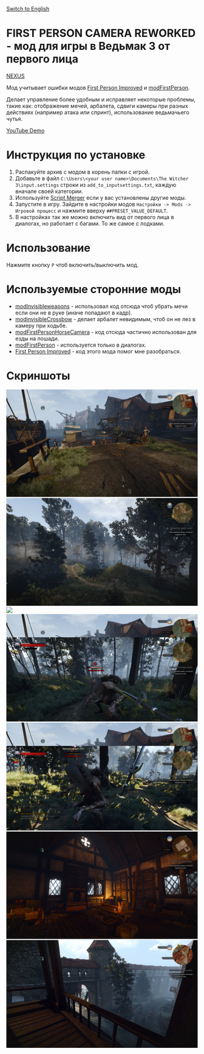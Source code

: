 [Switch to English](README.md)

# FIRST PERSON CAMERA REWORKED - мод для игры в Ведьмак 3 от первого лица

[NEXUS](https://www.nexusmods.com/witcher3/mods/6025)

Мод учитывает ошибки модов [First Person Improved](https://www.nexusmods.com/witcher3/mods/4889/) и [modFirstPerson](https://www.nexusmods.com/witcher3/mods/1862). 

Делает управление более удобным и исправляет некоторые проблемы, такие как: отображение мечей, арбалета, сдвиги камеры при разных действиях (например атака или спринт), использование ведьмачьего чутья.

[YouTube Demo](https://www.youtube.com/watch?v=YuHIzRj-BTU)

# Инструкция по установке
1. Распакуйте архив с модом в корень папки с игрой.
2. Добавьте в файл `C:\Users\<your user name>\Documents\The Witcher 3\input.settings` строки из `add_to_inputsettings.txt`, каждую вначале своей категории.
3. Используйте [Script Merger](https://www.nexusmods.com/witcher3/mods/484) если у вас установлены другие моды.
4. Запустите в игру. Зайдите в настройки модов `Настройки -> Mods -> Игровой процесс` и нажмите вверху `##PRESET_VALUE_DEFAULT`.
5. В настройках так же можно включить вид от первого лица в диалогах, но работает с багами. То же самое с лодками.

# Использование

Нажмите кнопку `P` чтоб включить/выключить мод.

# Используемые сторонние моды
- [modInvisibleweapons](https://www.nexusmods.com/witcher3/mods/3685) - использовал код отсюда чтоб убрать мечи если они не в руке (иначе попадают в кадр).
- [modinvisibleCrossbow](https://www.nexusmods.com/witcher3/mods/735) - делает арбалет невидимым, чтоб он не лез в камеру при ходьбе.
- [modFirstPersonHorseCamera](https://www.nexusmods.com/witcher3/mods/436/) - код отсюда частично использован для езды на лошади.
- [modFirstPerson](https://www.nexusmods.com/witcher3/mods/1862) - используется только в диалогах.
- [First Person Improved](https://www.nexusmods.com/witcher3/mods/4889/) - код этого мода помог мне разобраться.

# Скриншоты

![](screenshots/exploration1.png)
![](screenshots/exploration2.png)
![](screenshots/horse.png)
![](screenshots/combat1.png)
![](screenshots/combat2.png)
![](screenshots/exploration3.png)
![](screenshots/exploration4.png)